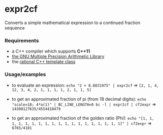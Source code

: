 # expr2cf
Converts a simple mathematical expression to a continued fraction sequence

### Requirements

* a C++ compiler which supports **C++11**
* [the GNU Multiple Precision Arithmetic Library](https://gmplib.org/)
* the [rational C++ template class](https://github.com/velnias75/rational)

### Usage/examples

* to evaluate an expression:
  `echo "2 + 0.8031975" | expr2cf` => `[2, 1, 4, 12, 3, 4, 2, 1, 1, 1, 1, 2, 1, 1, 5]`

* to get an approximated fraction of pi (from 18 decimal digits):
  `echo "scale=18; 4*a(1)" | BC_LINE_LENGTH=0 bc -l | expr2cf | cf2expr`
  => `14308127635/4554418479`

* to get an approximated fraction of the golden ratio (Phi):
  `echo "[1, 1, 1, 1, 1, 1, 1, 1, 1, 1, 1, 1, 1, 1, 1, 1, 1, 1, 1]" | cf2expr`
  => `6765/4181`
 
